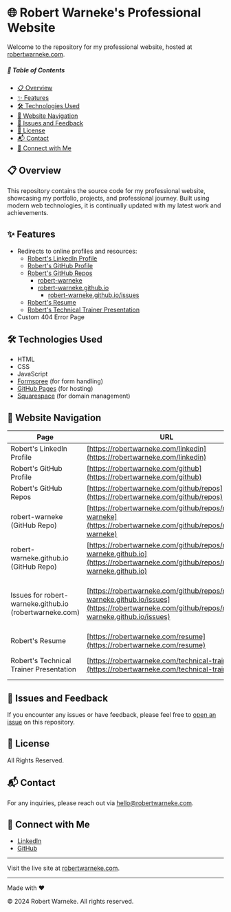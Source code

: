 # 🌐 Robert Warneke's Professional Website

Welcome to the repository for my professional website, hosted at [robertwarneke.com](https://robertwarneke.com).

##### 📑 Table of Contents
- [📋 Overview](#overview)
- [✨ Features](#features)
- [🛠️ Technologies Used](#technologies-used)
- [🔗 Website Navigation](#website-navigation)
- [🐛 Issues and Feedback](#issues-and-feedback)
- [📜 License](#license)
- [📬 Contact](#contact)
- [🤝 Connect with Me](#connect-with-me)

## 📋 Overview <a id="overview"></a>
This repository contains the source code for my professional website, showcasing my portfolio, projects, and professional journey. Built using modern web technologies, it is continually updated with my latest work and achievements.

## ✨ Features <a id="features"></a>
- Redirects to online profiles and resources:
  - [Robert's LinkedIn Profile](https://robertwarneke.com/linkedin)
  - [Robert's GitHub Profile](https://robertwarneke.com/github)
  - [Robert's GitHub Repos](https://robertwarneke.com/github/repos)
    - [robert-warneke](https://robertwarneke.com/github/repos/robert-warneke)
    - [robert-warneke.github.io](https://robertwarneke.com/github/repos/robert-warneke.github.io)
        - [robert-warneke.github.io/issues](https://robertwarneke.com/github/repos/robert-warneke.github.io/issues)
  - [Robert's Resume](https://robertwarneke.com/resume)
  - [Robert's Technical Trainer Presentation](https://robertwarneke.com/technical-trainer)
- Custom 404 Error Page

## 🛠️ Technologies Used <a id="technologies-used"></a>
- HTML
- CSS
- JavaScript
- [Formspree](https://formspree.io) (for form handling)
- [GitHub Pages](https://pages.github.com) (for hosting)
- [Squarespace](https://www.squarespace.com) (for domain management)

## 🔗 Website Navigation <a id="website-navigation"></a>

| Page                          | URL                                                                                       | Redirect | Description |
|-------------------------------|-------------------------------------------------------------------------------------------|-------------|----------|
| Robert's LinkedIn Profile              | [https://robertwarneke.com/linkedin](https://robertwarneke.com/linkedin)                   | | Redirects to Robert's LinkedIn profile |
| Robert's GitHub Profile                | [https://robertwarneke.com/github](https://robertwarneke.com/github)                       | | Redirects to Robert's GitHub Profile |
| Robert's GitHub Repos                  | [https://robertwarneke.com/github/repos](https://robertwarneke.com/github/repos)           | | Redirects to Robert's GitHub Repositories |
| robert-warneke (GitHub Repo)           | [https://robertwarneke.com/github/repos/robert-warneke](https://robertwarneke.com/github/repos/robert-warneke) | | Redirects to Robert's GitHub repository 'robert-warneke' |
| robert-warneke.github.io (GitHub Repo) | [https://robertwarneke.com/github/repos/robert-warneke.github.io](https://robertwarneke.com/github/repos/robert-warneke.github.io) | | Redirects to Robert's GitHub repository 'robert-warneke.github.io' |
| Issues for robert-warneke.github.io (robertwarneke.com) | [https://robertwarneke.com/github/repos/robert-warneke.github.io/issues](https://robertwarneke.com/github/repos/robert-warneke.github.io/issues) | | Redirects to the 'Issues' tab for Robert's GitHub repository 'robert-warneke.github.io' (robertwarneke.com) |
| Robert's Resume                        | [https://robertwarneke.com/resume](https://robertwarneke.com/resume)                       | | Redirects to a PDF of Robert's resume |
| Robert's Technical Trainer Presentation| [https://robertwarneke.com/technical-trainer](https://robertwarneke.com/technical-trainer) | | Redirects to a PDF of Robert's Technical Trainer presentation |


## 🐛 Issues and Feedback <a id="issues-and-feedback"></a>
If you encounter any issues or have feedback, please feel free to [open an issue](https://github.com/robert-warneke/robert-warneke.github.io/issues) on this repository.

## 📜 License <a id="license"></a>
All Rights Reserved.

## 📬 Contact <a id="contact"></a>
For any inquiries, please reach out via [hello@robertwarneke.com](mailto:hello@robertwarneke.com).

## 🤝 Connect with Me <a id="connect-with-me"></a>
- [LinkedIn](https://www.linkedin.com/in/robert-warneke)
- [GitHub](https://github.com/robert-warneke)

---

Visit the live site at [robertwarneke.com](https://robertwarneke.com).

---

Made with ❤️

© 2024 Robert Warneke. All rights reserved.